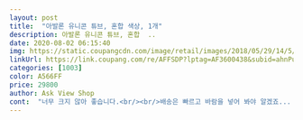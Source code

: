 ```yaml
---
layout: post 
title:  "아발론 유니콘 튜브, 혼합 색상, 1개" 
description: 아발론 유니콘 튜브, 혼합  ..
date: 2020-08-02 06:15:40 
img: https://static.coupangcdn.com/image/retail/images/2018/05/29/14/5/ef6e0def-0ac7-4bdc-91f0-017467bf2f7f.jpg 
linkUrl: https://link.coupang.com/re/AFFSDP?lptag=AF3600438&subid=ahnPublicAsk&pageKey=95846644&itemId=295484171&vendorItemId=3726884537&traceid=V0-113-8ff7ef8fdb90e3c2 
categories: [1003] 
color: A566FF 
price: 29800 
author: Ask View Shop 
cont:  "너무 크지 않아 좋습니다.<br/><br/>배송은 빠르고 바람을 넣어 봐야 알겠죠... <br/>.<br/>.<br/> 구멍이 난 데가 있는지 없는지 알수 없 습니다.<br/><br/>저학년 둘까지 탑승가능하고<br/>적당한 크기라 워터파크 민폐정도는 아니네요<br/>터진데없고 크기도 다른데꺼는 너무큰데이건 애들둘이타기  적당한거같아요 애들도 좋아하네요^^<br/>" 
---
```

